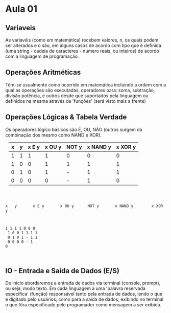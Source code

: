 # Aula 01

Variaveis
--------------

As variavéis (como em matemática) recebem valores, n, os quais
podem ser alterados e o são, em alguns casos de acordo com tipo
que é definida (uma string - cadeia de caracteres - numero
reais, ou inteiros) de acordo com a linguagem de programação.








Operações Aritméticas
------------------------
Têm-se usualmente como ocorrido em matemática incluindo a ordem com a
qual as operações são executadas, operadores para: soma, subtração, divisão
potência, e outros desde que suportados pela linguagem ou definidos na mesma
através de 'funções' (será visto mais a frente)




Operações Lógicas & Tabela Verdade
------------------------------------

Os operadores lógico básicos são E, OU, NÃO (outros surgem
da combinação dos mesmo como NAND e XOR).

<table style="margin: 10px; border: 2px;">
<tr><th>x</th><th>y</th><th>x E y</th><th>x OU y</th><th>NOT y</th> <th>x NAND y</th> <th>x XOR y</th></tr>
<tbody>
	<tr> <td>1</td> <td>1</td> <td>1</td> <td>1</td> <td>0</td> <td>0</td> <td>0</td> </tr>
	<tr> <td>1</td> <td>0</td> <td>0</td> <td>1</td> <td>1</td> <td>1</td> <td>1</td> </tr>
	<tr> <td>0</td> <td>1</td> <td>0</td> <td>1</td> <td>-</td> <td>1</td> <td>1</td> </tr>
	<tr> <td>0</td> <td>0</td> <td>0</td> <td>0</td> <td>-</td> <td>1</td> <td>0</td> </tr>
<tbody>
	
</table>
<br>
<br>
<code>
x 	y		x E y		x OU y		NOT y		x NAND y		x XOR y <br>

1	1		1			1			0			0				0		<br>
1	0		0			1			1			1				1		<br>
0 	1		0			1			-			1				1		<br>
0 	0		0			0			-			1				0		<br>
<br>
</code>


IO - Entrada e Saida de Dados (E/S)
------------------------------------

De inicio abordaremos a entrada de dados via terminal (console, prompt), ou
seja, modo texto. Em cada linguagem a uma 'palavra reservada especifica' (função)
responsável tanto pela entrada de dados, lendo o que é digitado pelo usuários;
como para a saida de dados, exibindo no terminal o que fôra especificado
pelo programador como mensagem a ser exibida.

